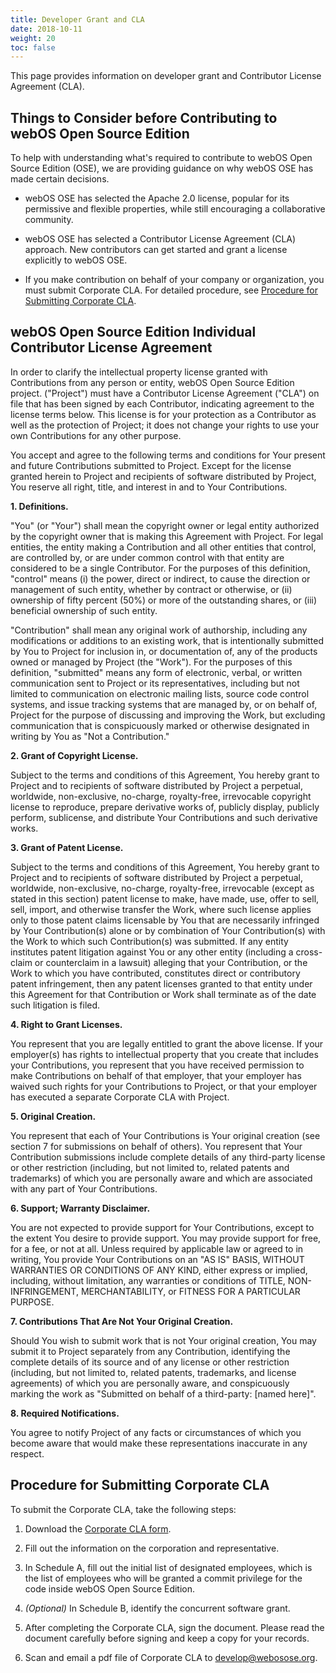 ```yaml
---
title: Developer Grant and CLA
date: 2018-10-11
weight: 20
toc: false
---
```


This page provides information on developer grant and Contributor License Agreement (CLA).

## Things to Consider before Contributing to webOS Open Source Edition

To help with understanding what's required to contribute to webOS Open Source Edition (OSE), we are providing guidance on why webOS OSE has made certain decisions.

  - webOS OSE has selected the Apache 2.0 license, popular for its permissive and flexible properties, while still encouraging a collaborative community.

  - webOS OSE has selected a Contributor License Agreement (CLA) approach. New contributors can get started and grant a license explicitly to webOS OSE.

  - If you make contribution on behalf of your company or organization, you must submit Corporate CLA. For detailed procedure, see [Procedure for Submitting Corporate CLA](#procedure-for-submitting-corporate-cla).

## webOS Open Source Edition Individual Contributor License Agreement

In order to clarify the intellectual property license granted with Contributions from any person or entity, webOS Open Source Edition project. ("Project") must have a Contributor License Agreement ("CLA") on file that has been signed by each Contributor, indicating agreement to the license terms below. This license is for your protection as a Contributor as well as the protection of Project; it does not change your rights to use your own Contributions for any other purpose.

You accept and agree to the following terms and conditions for Your present and future Contributions submitted to Project. Except for the license granted herein to Project and recipients of software distributed by Project, You reserve all right, title, and interest in and to Your Contributions.

**1. Definitions.**

"You" (or "Your") shall mean the copyright owner or legal entity authorized by the copyright owner that is making this Agreement with Project. For legal entities, the entity making a Contribution and all other entities that control, are controlled by, or are under common control with that entity are considered to be a single Contributor. For the purposes of this definition, "control" means (i) the power, direct or indirect, to cause the direction or management of such entity, whether by contract or otherwise, or (ii) ownership of fifty percent (50%) or more of the outstanding shares, or (iii) beneficial ownership of such entity.

"Contribution" shall mean any original work of authorship, including any modifications or additions to an existing work, that is intentionally submitted by You to Project for inclusion in, or documentation of, any of the products owned or managed by Project (the "Work"). For the purposes of this definition, "submitted" means any form of electronic, verbal, or written communication sent to Project or its representatives, including but not limited to communication on electronic mailing lists, source code control systems, and issue tracking systems that are managed by, or on behalf of, Project for the purpose of discussing and improving the Work, but excluding communication that is conspicuously marked or otherwise designated in writing by You as "Not a Contribution."

**2. Grant of Copyright License.**

Subject to the terms and conditions of this Agreement, You hereby grant to Project and to recipients of software distributed by Project a perpetual, worldwide, non-exclusive, no-charge, royalty-free, irrevocable copyright license to reproduce, prepare derivative works of, publicly display, publicly perform, sublicense, and distribute Your Contributions and such derivative works.

**3. Grant of Patent License.**

Subject to the terms and conditions of this Agreement, You hereby grant to Project and to recipients of software distributed by Project a perpetual, worldwide, non-exclusive, no-charge, royalty-free, irrevocable (except as stated in this section) patent license to make, have made, use, offer to sell, sell, import, and otherwise transfer the Work, where such license applies only to those patent claims licensable by You that are necessarily infringed by Your Contribution(s) alone or by combination of Your Contribution(s) with the Work to which such Contribution(s) was submitted. If any entity institutes patent litigation against You or any other entity (including a cross-claim or counterclaim in a lawsuit) alleging that your Contribution, or the Work to which you have contributed, constitutes direct or contributory patent infringement, then any patent licenses granted to that entity under this Agreement for that Contribution or Work shall terminate as of the date such litigation is filed.

**4. Right to Grant Licenses.**

You represent that you are legally entitled to grant the above license. If your employer(s) has rights to intellectual property that you create that includes your Contributions, you represent that you have received permission to make Contributions on behalf of that employer, that your employer has waived such rights for your Contributions to Project, or that your employer has executed a separate Corporate CLA with Project.

**5. Original Creation.**

You represent that each of Your Contributions is Your original creation (see section 7 for submissions on behalf of others). You represent that Your Contribution submissions include complete details of any third-party license or other restriction (including, but not limited to, related patents and trademarks) of which you are personally aware and which are associated with any part of Your Contributions.

**6. Support; Warranty Disclaimer.**

You are not expected to provide support for Your Contributions, except to the extent You desire to provide support. You may provide support for free, for a fee, or not at all. Unless required by applicable law or agreed to in writing, You provide Your Contributions on an "AS IS" BASIS, WITHOUT WARRANTIES OR CONDITIONS OF ANY KIND, either express or implied, including, without limitation, any warranties or conditions of TITLE, NON- INFRINGEMENT, MERCHANTABILITY, or FITNESS FOR A PARTICULAR PURPOSE.

**7. Contributions That Are Not Your Original Creation.**

Should You wish to submit work that is not Your original creation, You may submit it to Project separately from any Contribution, identifying the complete details of its source and of any license or other restriction (including, but not limited to, related patents, trademarks, and license agreements) of which you are personally aware, and conspicuously marking the work as "Submitted on behalf of a third-party: [named here]".

**8. Required Notifications.**

You agree to notify Project of any facts or circumstances of which you become aware that would make these representations inaccurate in any respect.

## Procedure for Submitting Corporate CLA

To submit the Corporate CLA, take the following steps:

1.  Download the [Corporate CLA form](https://webosose.s3.ap-northeast-2.amazonaws.com/governance/webOS+Open+Source+Edition+Software+Grant+and+Corporate+Contributor+License+Agreement.zip).

2.  Fill out the information on the corporation and representative.

3.  In Schedule A, fill out the initial list of designated employees, which is the list of employees who will be granted a commit privilege for the code inside webOS Open Source Edition.

4.  *(Optional)* In Schedule B, identify the concurrent software grant.

5.  After completing the Corporate CLA, sign the document. Please read the document carefully before signing and keep a copy for your records.

6.  Scan and email a pdf file of Corporate CLA to <develop@webosose.org>.
